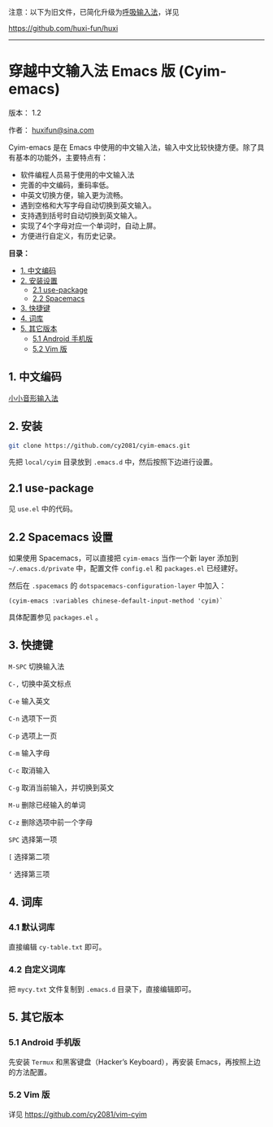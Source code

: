 注意：以下为旧文件，已简化升级为[呼吸输入法](https://github.com/huxi-fun/huxi)，详见

https://github.com/huxi-fun/huxi

--------
# 穿越中文输入法 Emacs 版 (Cyim-emacs)

版本： 1.2

作者： huxifun@sina.com

Cyim-emacs 是在 Emacs 中使用的中文输入法，输入中文比较快捷方便。除了具有基本的功能外，主要特点有：

 - 软件编程人员易于使用的中文输入法
 - 完善的中文编码，重码率低。
 - 中英文切换方便，输入更为流畅。
 - 遇到空格和大写字母自动切换到英文输入。
 - 支持遇到括号时自动切换到英文输入。
 - 实现了4个字母对应一个单词时，自动上屏。
 - 方便进行自定义，有历史记录。
 
**目录：** 

 - [1. 中文编码](#sec-0)
 - [2. 安装设置](#sec-1)
   - [2.1 use-package](#sec-21)
   - [2.2 Spacemacs](#sec-22)
 - [3. 快捷键](#sec-3)
 - [4. 词库](#sec-4)
 - [5. 其它版本](#sec-5)
     - [5.1 Android 手机版](#sec-51)
     - [5.2 Vim 版](#sec-52)

## 1. 中文编码<a id="sec-0"></a>

[小小音形输入法](http://xxyx.ys168.com/)

## 2. 安装<a id="sec-1"></a>


```bash
git clone https://github.com/cy2081/cyim-emacs.git

```

先把 `local/cyim` 目录放到 `.emacs.d` 中，然后按照下边进行设置。

## 2.1 use-package <a id="sec-21"></a>

见 `use.el` 中的代码。

## 2.2 Spacemacs 设置<a id="sec-22"></a>

如果使用 Spacemacs，可以直接把 `cyim-emacs` 当作一个新 layer 添加到 `~/.emacs.d/private` 中，配置文件 `config.el` 和 `packages.el` 已经建好。

然后在 `.spacemacs` 的 `dotspacemacs-configuration-layer` 中加入：

```emacs-lisp
(cyim-emacs :variables chinese-default-input-method 'cyim)` 
```
具体配置参见 `packages.el` 。

## 3. 快捷键<a id="sec-3"></a>

`M-SPC` 切换输入法

`C-,` 切换中英文标点

`C-e` 输入英文

`C-n` 选项下一页

`C-p` 选项上一页

`C-m` 输入字母

`C-c` 取消输入

`C-g` 取消当前输入，并切换到英文

`M-u` 删除已经输入的单词

`C-z` 删除选项中前一个字母

`SPC` 选择第一项

`[`  选择第二项

`‘`  选择第三项

## 4. 词库<a id="sec-4"></a>
### 4.1 默认词库

直接编辑 `cy-table.txt` 即可。

### 4.2 自定义词库

把 `mycy.txt` 文件复制到 `.emacs.d` 目录下，直接编辑即可。

## 5. 其它版本<a id="sec-5"></a>
### 5.1 Android 手机版<a id="sec-51"></a>

先安装 `Termux` 和黑客键盘（Hacker’s Keyboard），再安装 Emacs，再按照上边的方法配置。

### 5.2 Vim 版<a id="sec-52"></a>

详见 <https://github.com/cy2081/vim-cyim>
